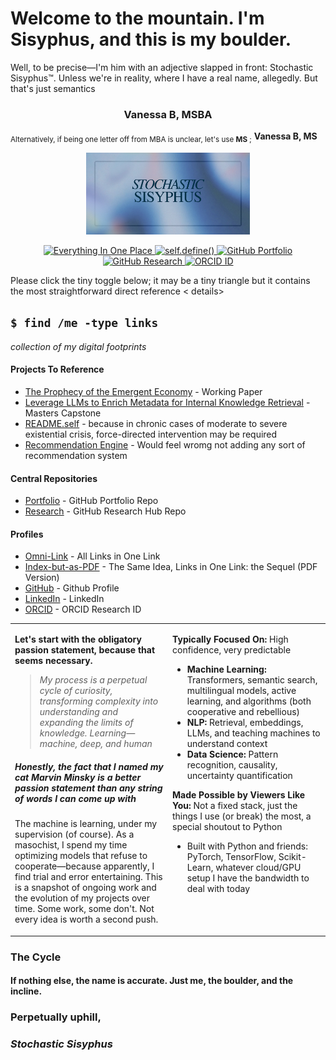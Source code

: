 # Welcome to the mountain. I'm Sisyphus, and this is my boulder.

Well, to be precise—I'm him with an adjective slapped in front: Stochastic Sisyphus™. Unless we're in reality, where I have a real name, allegedly. But that's just semantics

<h3 align="center">Vanessa B, MSBA</h3>

<sub> Alternatively, if being one letter off from MBA is unclear, let's use **MS** ;</sub> **Vanessa B, MS** 

<p align="center">
  <kbd>
    <img src="https://raw.githubusercontent.com/stochastic-sisyphus/stochastic-sisyphus/main/assets/sisyphus.jpeg" 
         width="52%" 
         alt="banner img or whatever" />
  </kbd>
</p>

<p align="center">
  <a href="https://bento.me/stochasticsisyphus">
    <img src="https://img.shields.io/badge/Everything%20In%20One%20Place-%239ABACF?style=for-the-badge&logo=appveyor&logoColor=white" alt="Everything In One Place" />
  </a>
  <a href="https://stochastic-sisyphus.github.io/self/">
    <img src="https://img.shields.io/badge/self.define()-%23D0D0EA?style=for-the-badge&logo=github&logoColor=black" alt="self.define()" />
  </a>
  <a href="https://github.com/stochastic-sisyphus/Portfolio">
    <img src="https://img.shields.io/badge/Portfolio%20Repo-%232E3B4E?style=for-the-badge&logo=github&logoColor=white" alt="GitHub Portfolio" />
  </a>
  <a href="https://github.com/stochastic-sisyphus/research">
    <img src="https://img.shields.io/badge/Research%20Repo-%232E3B4E?style=for-the-badge&logo=github&logoColor=white" alt="GitHub Research" />
  </a>
  <a href="https://orcid.org/0009-0008-6611-535X">
    <img src="https://img.shields.io/badge/ORCID%20ID-%2369847E?style=for-the-badge&logo=orcid&logoColor=white" alt="ORCID ID" />
  </a>
</p>

Please click the tiny toggle below; it may be a tiny triangle but it contains the most straightforward direct reference 
<
  details>
  <summary>
    <h2><code>$ find /me -type links</code></h2>
    <em>collection of my digital footprints</em>
  </summary>

  <h4>Projects To Reference</h4>
  <ul>
    <li><a href="https://github.com/stochastic-sisyphus/prophetic-emergentomics">The Prophecy of the Emergent Economy</a> - Working Paper</li>
    <li><a href="https://github.com/stochastic-sisyphus/Masters-Capstone-Bosch-Metadata-LLM">Leverage LLMs to Enrich Metadata for Internal Knowledge Retrieval</a> - Masters Capstone</li>
    <li><a href="https://stochastic-sisyphus.github.io/self/">README.self</a> - because in chronic cases of moderate to severe existential crisis, force-directed intervention may be required</li>
    <li><a href="https://github.com/stochastic-sisyphus/Portfolio/tree/main/Machine-Learning-and-Deep-Learning/recommender-systems">Recommendation Engine</a> - Would feel wromg not adding any sort of recommendation system 
  </ul>

  <h4>Central Repositories</h4>
  <ul>
    <li><a href="https://github.com/stochastic-sisyphus/Portfolio">Portfolio</a> - GitHub Portfolio Repo</li>
    <li><a href="https://github.com/stochastic-sisyphus/research">Research</a> - GitHub Research Hub Repo</li>
  </ul>

  <h4>Profiles</h4>
  <ul>
    <li><a href="https://bento.me/stochasticsisyphus">Omni-Link</a> - All Links in One Link</li>
    <li><a href="https://beck-v.craft.me/VB-MSBA-Directory">Index-but-as-PDF</a> - The Same Idea, Links in One Link: the Sequel (PDF Version)</li>
    <li><a href="https://github.com/stochastic-sisyphus">GitHub</a> - Github Profile</li>
    <li><a href="https://www.linkedin.com/in/vanessa-b-msba">LinkedIn</a> - LinkedIn</li>
    <li><a href="https://orcid.org/0009-0008-6611-535X">ORCID</a> - ORCID Research ID</li>
  </ul>
</details>

<table><tr><td width="50%">

**Let's start with the obligatory passion statement, because that seems necessary.**
> *My process is a perpetual cycle of curiosity, transforming complexity into understanding and expanding the limits of knowledge. Learning—machine, deep, and human*
##### Honestly, the fact that I named my cat *Marvin Minsky* is a better passion statement than any string of words I can come up with
The machine is learning, under my supervision (of course). As a masochist, I spend my time optimizing models that refuse to cooperate—because apparently, I find trial and error entertaining. This is a snapshot of ongoing work and the evolution of my projects over time. Some work, some don't. Not every idea is worth a second push.
</td>
<td width="50%" valign="top">
  
**Typically Focused On:** High confidence, very predictable
- **Machine Learning:** Transformers, semantic search, multilingual models, active learning, and algorithms (both cooperative and rebellious)
- **NLP:** Retrieval, embeddings, LLMs, and teaching machines to understand context 
- **Data Science:** Pattern recognition, causality, uncertainty quantification

**Made Possible by Viewers Like You:** Not a fixed stack, just the things I use (or break) the most, a special shoutout to Python
- Built with Python and friends: PyTorch, TensorFlow, Scikit-Learn, whatever cloud/GPU setup I have the bandwidth to deal with today

</td></tr></table>

### The Cycle
#### If nothing else, the name is accurate. Just me, the boulder, and the incline.
### **Perpetually uphill,**
### *Stochastic Sisyphus*
